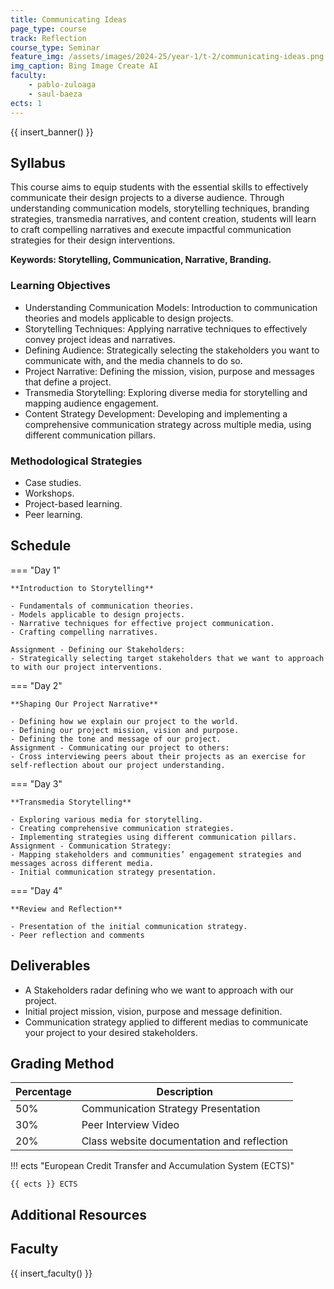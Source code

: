 ```yaml
---
title: Communicating Ideas
page_type: course
track: Reflection
course_type: Seminar
feature_img: /assets/images/2024-25/year-1/t-2/communicating-ideas.png
img_caption: Bing Image Create AI
faculty:
    - pablo-zuloaga
    - saul-baeza
ects: 1
---
```


{{ insert_banner() }}

## Syllabus

This course aims to equip students with the essential skills to effectively communicate their design projects to a diverse audience. Through understanding communication models, storytelling techniques, branding strategies, transmedia narratives, and content creation, students will learn to craft compelling narratives and execute impactful communication strategies for their design interventions.

**Keywords: Storytelling, Communication, Narrative, Branding.**

### Learning Objectives

- Understanding Communication Models:
Introduction to communication theories and models applicable to design projects.
- Storytelling Techniques:
Applying narrative techniques to effectively convey project ideas and narratives.
- Defining Audience:
Strategically selecting the stakeholders you want to communicate with, and the media channels to do so.
- Project Narrative:
Defining the mission, vision, purpose and messages that define a project.
- Transmedia Storytelling:
Exploring diverse media for storytelling and mapping audience engagement.
- Content Strategy Development:
Developing and implementing a comprehensive communication strategy across multiple media, using different communication pillars.

### Methodological Strategies

- Case studies.
- Workshops.
- Project-based learning.
- Peer learning.

## Schedule

=== "Day 1"

    **Introduction to Storytelling**

    - Fundamentals of communication theories.
    - Models applicable to design projects.
    - Narrative techniques for effective project communication.
    - Crafting compelling narratives.

    Assignment - Defining our Stakeholders:
    - Strategically selecting target stakeholders that we want to approach to with our project interventions.


=== "Day 2"

    **Shaping Our Project Narrative**

    - Defining how we explain our project to the world.
    - Defining our project mission, vision and purpose.
    - Defining the tone and message of our project.
    Assignment - Communicating our project to others:
    - Cross interviewing peers about their projects as an exercise for self-reflection about our project understanding.


=== "Day 3"

    **Transmedia Storytelling**

    - Exploring various media for storytelling.
    - Creating comprehensive communication strategies.
    - Implementing strategies using different communication pillars.
    Assignment - Communication Strategy:
    - Mapping stakeholders and communities’ engagement strategies and messages across different media.
    - Initial communication strategy presentation.


=== "Day 4"

    **Review and Reflection**

    - Presentation of the initial communication strategy.
    - Peer reflection and comments



## Deliverables

- A Stakeholders radar defining who we want to approach with our project.
- Initial project mission, vision, purpose and message definition.
- Communication strategy applied to different medias to communicate your project to your desired stakeholders.


## Grading Method

| Percentage  | Description                         |
| ----------- | ------------------------------------|
| 50%         | Communication Strategy Presentation |
| 30%         | Peer Interview Video                |
| 20%         | Class website documentation and reflection |

!!! ects "European Credit Transfer and Accumulation System (ECTS)"

    {{ ects }} ECTS

## Additional Resources

## Faculty

{{ insert_faculty() }}
